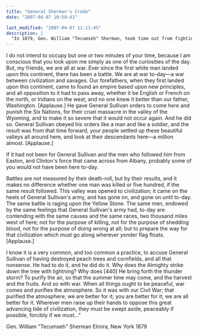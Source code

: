 ```yaml
---
title: "General Sherman's Credo"
date: "2007-04-07 10:59:41"

last_modified: "2007-04-07 11:11:45"
description: |
  "In 1879, Gen. William "Tecumseh" Sherman, took time out from fighting Indians out West to go East and address the Centennial of Gen. Sullivan's 1779 victory over the Iroquois."
---
```


I do not intend to occupy but one or two minutes of your time, because I am conscious that you look upon me simply as one of the curiosities of the day. But, my friends, we are all at war. Ever since the first white man landed upon this continent, there has been a battle. We are at war to-day—a war between civilization and savages. Our forefathers, when they first landed upon this continent, came to found an empire based upon new principles, and all opposition to it had to pass away, whether it be English or French on the north, or Indians on the west; and no one knew it better than our father, Washington. [Applause.] He gave General Sullivan orders to come here and punish the Six Nations, for their cruel massacre in the valley of the Wyoming, and to make it so severe that it would not occur again. And he did so. General Sullivan obeyed his orders like a man and like a soldier, and the result was from that time forward, your people settled up these beautiful valleys all around here, and look at their descendants here—a million almost. [Applause.]

If it had not been for General Sullivan and the men who followed him from Easton, and Clinton's force that came across from Albany, probably some of you would not have been here to-day.

Battles are not measured by their death-roll, but by their results, and it makes no difference whether one man was killed or five hundred, if the same result followed. This valley was opened to civilization; it came on the heels of General Sullivan's army, and has gone on, and gone on until to-day. The same battle is raging upon the Yellow Stone. The same men, endowed by the same feelings that General Sullivan's army had, to-day are contending with the same causes and the same races, two thousand miles west of here; not for the purpose of killing, not for the purpose of shedding blood, not for the purpose of doing wrong at all; but to prepare the way for that civilization which must go along wherever yonder flag floats. [Applause.]

I know it is a very common, and too common a practice, to accuse General Sullivan of having destroyed peach trees and cornfields, and all that nonsense. He had to do it, and he did do it. Why does the Almighty strike down the tree with lightning? Why does [440] He bring forth the thunder storm? To purify the air, so that the summer time may come, and the harvest and the fruits. And so with war. When all things ought to be peaceful, war comes and purifies the atmosphere. So it was with our Civil War; that purified the atmosphere; we are better for it; you are better for it; we are all better for it. Wherever men raise up their hands to oppose this great advancing tide of civilization, they must be swept aside, peaceably if possible, forcibly if we must..."

Gen. William "Tecumseh" Sherman
Elmira, New York
1879
